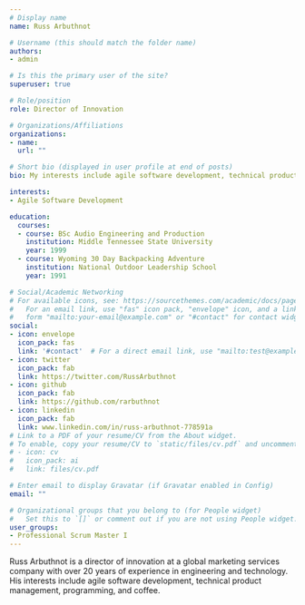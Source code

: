 ```yaml
---
# Display name
name: Russ Arbuthnot

# Username (this should match the folder name)
authors:
- admin

# Is this the primary user of the site?
superuser: true

# Role/position
role: Director of Innovation

# Organizations/Affiliations
organizations:
- name: 
  url: ""

# Short bio (displayed in user profile at end of posts)
bio: My interests include agile software development, technical product management, programming, and coffee.

interests:
- Agile Software Development

education:
  courses:
  - course: BSc Audio Engineering and Production
    institution: Middle Tennessee State University
    year: 1999
  - course: Wyoming 30 Day Backpacking Adventure
    institution: National Outdoor Leadership School
    year: 1991

# Social/Academic Networking
# For available icons, see: https://sourcethemes.com/academic/docs/page-builder/#icons
#   For an email link, use "fas" icon pack, "envelope" icon, and a link in the
#   form "mailto:your-email@example.com" or "#contact" for contact widget.
social:
- icon: envelope
  icon_pack: fas
  link: '#contact'  # For a direct email link, use "mailto:test@example.org".
- icon: twitter
  icon_pack: fab
  link: https://twitter.com/RussArbuthnot
- icon: github
  icon_pack: fab
  link: https://github.com/rarbuthnot
- icon: linkedin
  icon_pack: fab
  link: www.linkedin.com/in/russ-arbuthnot-778591a
# Link to a PDF of your resume/CV from the About widget.
# To enable, copy your resume/CV to `static/files/cv.pdf` and uncomment the lines below.
# - icon: cv
#   icon_pack: ai
#   link: files/cv.pdf

# Enter email to display Gravatar (if Gravatar enabled in Config)
email: ""

# Organizational groups that you belong to (for People widget)
#   Set this to `[]` or comment out if you are not using People widget.
user_groups:
- Professional Scrum Master I
---
```


Russ Arbuthnot is a director of innovation at a global marketing services company with over 20 years of experience in engineering and technology. His interests include agile software development, technical product management, programming, and coffee.
